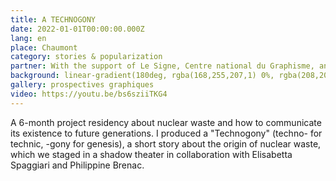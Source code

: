 ```yaml
---
title: A TECHNOGONY
date: 2022-01-01T00:00:00.000Z
lang: en
place: Chaumont
category: stories & popularization
partner: With the support of Le Signe, Centre national du Graphisme, and ANDRA, the French national radioactive waste management agency
background: linear-gradient(180deg, rgba(168,255,207,1) 0%, rgba(208,208,208,1) 31%, rgba(204,213,208,1) 78%, rgba(230,30,224,1) 99%)
gallery: prospectives graphiques
video: https://youtu.be/bs6sziiTKG4 
---
```

A 6-month project residency about nuclear waste and how to communicate its existence to
future generations. I produced a "Technogony" (techno- for technic, -gony for genesis), a short
story about the origin of nuclear waste, which we staged in a shadow theater in collaboration
with Elisabetta Spaggiari and Philippine Brenac. 

